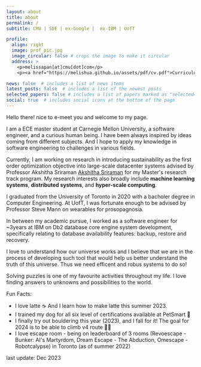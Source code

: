 ```yaml
---
layout: about
title: about
permalink: /
subtitle: CMU | SDE | ex-Google |  ex-IBM | UofT

profile:
  align: right
  image: prof_pic.jpg
  image_circular: false # crops the image to make it circular
  address: >
    <p>melissapan[at]cmu[dot]com</p>
    <p><a href="https://melishua.github.io/assets/pdf/cv.pdf">Curriculum Vitae</a></p>

news: false  # includes a list of news items
latest_posts: false  # includes a list of the newest posts
selected_papers: false # includes a list of papers marked as "selected={true}"
social: true  # includes social icons at the bottom of the page
---
```


Hello there! nice to e-meet you and welcome to my page. 

I am a ECE master student at Carnegie Mellon University, a software engineer,  and a curious human being. I have been always inspired by ideas coming from different subjects. And I hope to apply my knowledge in software engineering to challenges in various fields.

Currently, I am working on research in introducing sustainability as the first order optimization objective into large-scale datacenter systems advised by Professor Akshitha Sriraman <a href="https://users.ece.cmu.edu/~asrirama/">Akshitha Sriraman</a> for my Master's research track program. My research interests also broadly include **machine learning systems**, **distributed systems**, and **hyper-scale computing**.

I graduated from the University of Toronto in 2020 with a bacholer degree in Computer Engineering. At UofT, I was fortunate enough to be advised by Professor Steve Mann on wearables for prosopagnosia.

In between my academic pursue, I worked as a software engineer for ~3years at IBM on Db2 database core engine system development, specifically relating to database availability features: backup, restore and recovery.

I love to understand how our universe works and I believe that we are in the process of developing such tool that would help us better understand the truth of this universe. Thus we need efficent and robus systems to do so!

Solving puzzles is one of my favourite activities throughout my life. I love finding answers to unknowns and possibilities to the world.

Fun Facts:
* I love latte ☕️ And I learn how to make latte this summer 2023.
* I trained my dog for all six level of certifications available at PetSmart 🐶 
* I finally try out bouldering this year (2023), and I fall for it! The goal for 2024 is to be able to climb v4 route 💪🧗
* I love escape room - being on leaderboard of 3 rooms (Revoescape - Bunker: AI's Martyrdom, Dream Escape - The Abduction, Omescape - Robotcalypse) in Toronto (as of summer 2022)

last update: Dec 2023